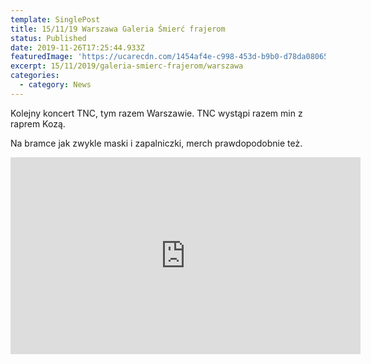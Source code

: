 ```yaml
---
template: SinglePost
title: 15/11/19 Warszawa Galeria Śmierć frajerom
status: Published
date: 2019-11-26T17:25:44.933Z
featuredImage: 'https://ucarecdn.com/1454af4e-c998-453d-b9b0-d78da0806507/'
excerpt: 15/11/2019/galeria-smierc-frajerom/warszawa
categories:
  - category: News
---
```

Kolejny koncert TNC, tym razem Warszawie. TNC wystąpi razem min z raprem Kozą.



Na bramce jak zwykle maski i zapalniczki, merch prawdopodobnie też.





<iframe width="560" height="315" src="https://www.youtube.com/embed/CAf--SiIOEY" frameborder="0" allow="accelerometer; autoplay; encrypted-media; gyroscope; picture-in-picture" allowfullscreen></iframe>
